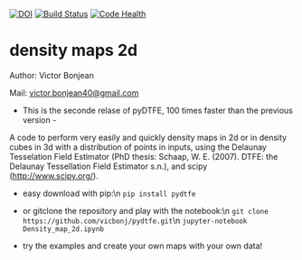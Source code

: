 [![DOI](https://zenodo.org/badge/76566234.svg)](https://zenodo.org/badge/latestdoi/76566234) [![Build Status](https://travis-ci.org/vicbonj/pydtfe.svg?branch=master)](https://travis-ci.org/vicbonj/pydtfe) [![Code Health](https://landscape.io/github/vicbonj/density/master/landscape.svg?style=flat)](https://landscape.io/github/vicbonj/density/master)

# density maps 2d

Author: Victor Bonjean

Mail: victor.bonjean40@gmail.com

- This is the seconde relase of pyDTFE, 100 times faster than the previous version -

A code to perform very easily and quickly density maps in 2d or in density cubes in 3d with a distribution of points in inputs, using the Delaunay Tesselation Field Estimator (PhD thesis: Schaap, W. E. (2007). DTFE: the Delaunay Tessellation Field Estimator s.n.), and scipy (http://www.scipy.org/).

- easy download with pip:\n
`pip install pydtfe`

- or gitclone the repository and play with the notebook:\n
`git clone https://github.com/vicbonj/pydtfe.git`\n
`jupyter-notebook Density_map_2d.ipynb`

- try the examples and create your own maps with your own data!
